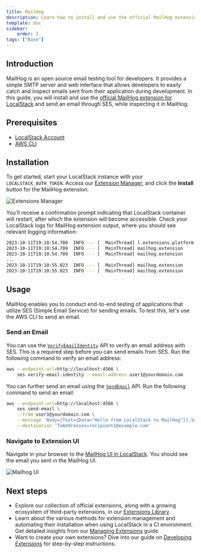 ```yaml
---
title: MailHog
description: Learn how to install and use the official MailHog extension.
template: doc
sidebar:
    order: 2
tags: ["Base"]
---
```


## Introduction

MailHog is an open source email testing tool for developers.
It provides a simple SMTP server and web interface that allows developers to easily catch and inspect emails sent from their application during development.
In this guide, you will install and use the [official MailHog extension for LocalStack](https://github.com/localstack/localstack-extensions/tree/main/mailhog) and send an email through SES, while inspecting it in MailHog.

## Prerequisites

- [LocalStack Account](https://app.localstack.cloud/)
- [AWS CLI](https://docs.aws.amazon.com/cli/latest/userguide/cli-chap-welcome.html)

## Installation

To get started, start your LocalStack instance with your `LOCALSTACK_AUTH_TOKEN`.
Access our [Extension Manager](https://app.localstack.cloud/inst/default/extensions/manage), and click the **Install** button for the MailHog extension.

![Extensions Manager](/images/aws/install-extensions.png)

You'll receive a confirmation prompt indicating that LocalStack container will restart, after which the extension will become accessible.
Check your LocalStack logs for MailHog extension output, where you should see relevant logging information:

```bash
2023-10-11T19:10:54.708  INFO --- [  MainThread] l.extensions.platform      : loaded 1 extensions
2023-10-11T19:10:54.709  INFO --- [  MainThread] mailhog.extension          : starting mailhog server
2023-10-11T19:10:54.709  INFO --- [  MainThread] mailhog.extension          : configuring SMTP host to internal mailhog smtp: localhost:25
...
2023-10-11T19:10:55.023  INFO --- [  MainThread] mailhog.extension          : serving mailhog extension on host: http://mailhog.localhost.localstack.cloud:4566
2023-10-11T19:10:55.023  INFO --- [  MainThread] mailhog.extension          : serving mailhog extension on path: http://localhost:4566/mailhog/
```

## Usage

MailHog enables you to conduct end-to-end testing of applications that utilize SES (Simple Email Service) for sending emails.
To test this, let's use the AWS CLI to send an email.

### Send an Email

You can use the [`VerifyEmailIdentity`](https://docs.aws.amazon.com/cli/latest/reference/ses/verify-email-identity.html) API to verify an email address with SES.
This is a required step before you can send emails from SES.
Run the following command to verify an email address:

```bash
aws --endpoint-url=http://localhost:4566 \
    ses verify-email-identity --email-address user1@yourdomain.com
```

You can further send an email using the [`SendEmail`](https://docs.aws.amazon.com/cli/latest/reference/ses/send-email.html) API.
Run the following command to send an email:

```bash
aws --endpoint-url=http://localhost:4566 \
    ses send-email \
    --from user1@yourdomain.com \
    --message 'Body={Text={Data="Hello from LocalStack to MailHog"}},Subject={Data=Test Email}' \
    --destination 'ToAddresses=recipient1@example.com'
```

### Navigate to Extension UI

Navigate in your browser to the [MailHog UI in LocalStack](http://mailhog.localhost.localstack.cloud:4566/).
You should see the email you sent in the MailHog UI.

![Mailhog UI](/images/aws/mailhog.png)

## Next steps

- Explore our collection of official extensions, along with a growing ecosystem of third-party extensions, in our [Extensions Library](https://app.localstack.cloud/extensions/library).
- Learn about the various methods for extension management and automating their installation when using LocalStack in a CI environment.
  Get detailed insights from our [Managing Extensions](/aws/tooling/extensions/managing-extensions) guide.
- Want to create your own extensions?
  Dive into our guide on [Developing Extensions](/aws/tooling/extensions/developing-extensions) for step-by-step instructions.